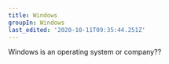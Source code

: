 ```yaml
---
title: Windows
groupIn: Windows
last_edited: '2020-10-11T09:35:44.251Z'
---
```

Windows is an operating system or company??